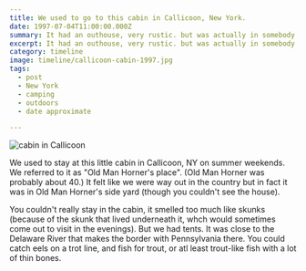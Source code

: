```yaml
---
title: We used to go to this cabin in Callicoon, New York.
date: 1997-07-04T11:00:00.000Z
summary: It had an outhouse, very rustic. but was actually in somebody's side yard.
excerpt: It had an outhouse, very rustic. but was actually in somebody's side yard.
category: timeline
image: timeline/callicoon-cabin-1997.jpg
tags:
  - post 
  - New York
  - camping
  - outdoors
  - date approximate

---
```


![cabin in Callicoon](/static/img/timeline/callicoon-cabin-1997.jpg "cabin in Callicoon")

We used to stay at this little cabin in Callicoon, NY on summer weekends. We referred to it as "Old Man Horner's place". (Old Man Horner was probably about 40.) It felt like we were way out in the country but in fact it was in Old Man Horner's side yard (though you couldn't see the house). 

You couldn't really stay in the cabin, it smelled too much like skunks (because of the skunk that lived underneath it, whch would sometimes come out to visit in the evenings). But we had tents. It was close to the Delaware River that makes the border with Pennsylvania there. You could catch eels on a trot line, and fish for trout, or atl least trout-like fish with a lot of thin bones.